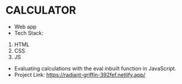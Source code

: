 # CALCULATOR
* Web app
* Tech Stack:
1) HTML
2) CSS
3) JS
* Evaluating calculations with the eval inbuilt function in JavaScript.
* Project Link: https://radiant-griffin-392fef.netlify.app/
